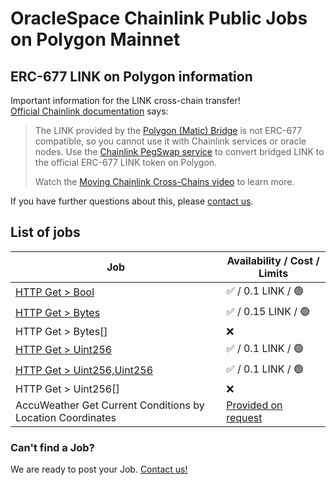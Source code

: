 # OracleSpace Chainlink Public Jobs on Polygon Mainnet

## ERC-677 LINK on Polygon information

Important information for the LINK cross-chain transfer!  
[Official Chainlink documentation](https://docs.chain.link/resources/link-token-contracts/#polygon-mainnet) says:

> The LINK provided by the [Polygon (Matic) Bridge](https://wallet.polygon.technology/polygon/bridge/) is not ERC-677 compatible, so you cannot use it with Chainlink services or oracle nodes. Use the [Chainlink PegSwap service](https://pegswap.chain.link/) to convert bridged LINK to the official ERC-677 LINK token on Polygon.
>
> Watch the [Moving Chainlink Cross-Chains video](https://www.youtube.com/watch?v=WKvIGkBWRUA) to learn more.

If you have further questions about this, please [contact us](#have-some-questions-or-problems).

## List of jobs

| Job                                                                  | Availability / Cost / Limits                                                                |
| -------------------------------------------------------------------- | ------------------------------------------------------------------------------------------- |
| [HTTP Get > Bool](./HTTP%20Get%20%3E%20Bool)                         | ✅ / 0.1 LINK / 🟢                                                                          |
| [HTTP Get > Bytes](./HTTP%20Get%20%3E%20Bytes)                       | ✅ / 0.15 LINK / 🟢                                                                         |
| HTTP Get > Bytes[]                                                   | ❌                                                                                          |
| [HTTP Get > Uint256](./HTTP%20Get%20%3E%20Uint256)                   | ✅ / 0.1 LINK / 🟢                                                                          |
| [HTTP Get > Uint256,Uint256](./HTTP%20Get%20%3E%20Uint256%2CUint256) | ✅ / 0.1 LINK / 🟢                                                                          |
| HTTP Get > Uint256[]                                                 | ❌                                                                                          |
| AccuWeather Get Current Conditions by Location Coordinates           | [Provided on request](https://github.com/oraclespace/chainlink-node-public-jobs#contact-us) |

### Can't find a Job?

We are ready to post your Job. [Contact us!](https://github.com/oraclespace/chainlink-node-public-jobs#contact-us)
